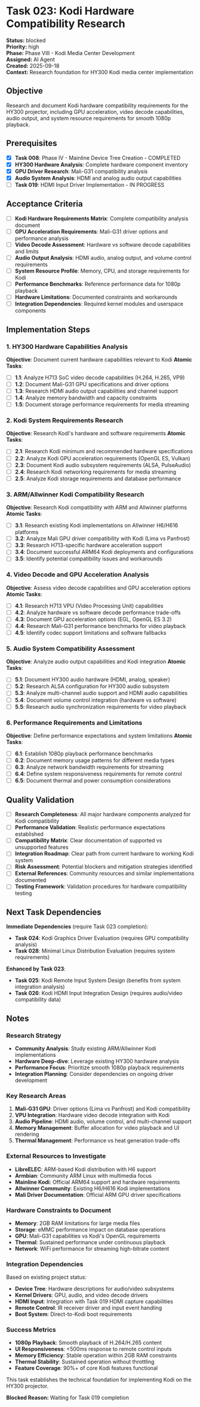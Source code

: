 # Task 023: Kodi Hardware Compatibility Research

**Status:** blocked  
**Priority:** high  
**Phase:** Phase VIII - Kodi Media Center Development  
**Assigned:** AI Agent  
**Created:** 2025-09-18  
**Context:** Research foundation for HY300 Kodi media center implementation

## Objective

Research and document Kodi hardware compatibility requirements for the HY300 projector, including GPU acceleration, video decode capabilities, audio output, and system resource requirements for smooth 1080p playback.

## Prerequisites

- [x] **Task 008**: Phase IV - Mainline Device Tree Creation - COMPLETED
- [x] **HY300 Hardware Analysis**: Complete hardware component inventory
- [x] **GPU Driver Research**: Mali-G31 compatibility analysis
- [x] **Audio System Analysis**: HDMI and analog audio output capabilities
- [ ] **Task 019**: HDMI Input Driver Implementation - IN PROGRESS

## Acceptance Criteria

- [ ] **Kodi Hardware Requirements Matrix**: Complete compatibility analysis document
- [ ] **GPU Acceleration Requirements**: Mali-G31 driver options and performance analysis
- [ ] **Video Decode Assessment**: Hardware vs software decode capabilities and limits
- [ ] **Audio Output Analysis**: HDMI audio, analog output, and volume control requirements
- [ ] **System Resource Profile**: Memory, CPU, and storage requirements for Kodi
- [ ] **Performance Benchmarks**: Reference performance data for 1080p playback
- [ ] **Hardware Limitations**: Documented constraints and workarounds
- [ ] **Integration Dependencies**: Required kernel modules and userspace components

## Implementation Steps

### 1. HY300 Hardware Capabilities Analysis
**Objective**: Document current hardware capabilities relevant to Kodi
**Atomic Tasks**:
- [ ] **1.1**: Analyze H713 SoC video decode capabilities (H.264, H.265, VP9)
- [ ] **1.2**: Document Mali-G31 GPU specifications and driver options
- [ ] **1.3**: Research HDMI audio output capabilities and channel support
- [ ] **1.4**: Analyze memory bandwidth and capacity constraints
- [ ] **1.5**: Document storage performance requirements for media streaming

### 2. Kodi System Requirements Research
**Objective**: Research Kodi's hardware and software requirements
**Atomic Tasks**:
- [ ] **2.1**: Research Kodi minimum and recommended hardware specifications
- [ ] **2.2**: Analyze Kodi GPU acceleration requirements (OpenGL ES, Vulkan)
- [ ] **2.3**: Document Kodi audio subsystem requirements (ALSA, PulseAudio)
- [ ] **2.4**: Research Kodi networking requirements for media streaming
- [ ] **2.5**: Analyze Kodi storage requirements and database performance

### 3. ARM/Allwinner Kodi Compatibility Research
**Objective**: Research Kodi compatibility with ARM and Allwinner platforms
**Atomic Tasks**:
- [ ] **3.1**: Research existing Kodi implementations on Allwinner H6/H616 platforms
- [ ] **3.2**: Analyze Mali GPU driver compatibility with Kodi (Lima vs Panfrost)
- [ ] **3.3**: Research H713-specific hardware acceleration support
- [ ] **3.4**: Document successful ARM64 Kodi deployments and configurations
- [ ] **3.5**: Identify potential compatibility issues and workarounds

### 4. Video Decode and GPU Acceleration Analysis
**Objective**: Assess video decode capabilities and GPU acceleration options
**Atomic Tasks**:
- [ ] **4.1**: Research H713 VPU (Video Processing Unit) capabilities
- [ ] **4.2**: Analyze hardware vs software decode performance trade-offs
- [ ] **4.3**: Document GPU acceleration options (EGL, OpenGL ES 3.2)
- [ ] **4.4**: Research Mali-G31 performance benchmarks for video playback
- [ ] **4.5**: Identify codec support limitations and software fallbacks

### 5. Audio System Compatibility Assessment
**Objective**: Analyze audio output capabilities and Kodi integration
**Atomic Tasks**:
- [ ] **5.1**: Document HY300 audio hardware (HDMI, analog, speaker)
- [ ] **5.2**: Research ALSA configuration for HY300 audio subsystem
- [ ] **5.3**: Analyze multi-channel audio support and HDMI audio capabilities
- [ ] **5.4**: Document volume control integration (hardware vs software)
- [ ] **5.5**: Research audio synchronization requirements for video playback

### 6. Performance Requirements and Limitations
**Objective**: Define performance expectations and system limitations
**Atomic Tasks**:
- [ ] **6.1**: Establish 1080p playback performance benchmarks
- [ ] **6.2**: Document memory usage patterns for different media types
- [ ] **6.3**: Analyze network bandwidth requirements for streaming
- [ ] **6.4**: Define system responsiveness requirements for remote control
- [ ] **6.5**: Document thermal and power consumption considerations

## Quality Validation

- [ ] **Research Completeness**: All major hardware components analyzed for Kodi compatibility
- [ ] **Performance Validation**: Realistic performance expectations established
- [ ] **Compatibility Matrix**: Clear documentation of supported vs unsupported features
- [ ] **Integration Roadmap**: Clear path from current hardware to working Kodi system
- [ ] **Risk Assessment**: Potential blockers and mitigation strategies identified
- [ ] **External References**: Community resources and similar implementations documented
- [ ] **Testing Framework**: Validation procedures for hardware compatibility testing

## Next Task Dependencies

**Immediate Dependencies** (require Task 023 completion):
- **Task 024**: Kodi Graphics Driver Evaluation (requires GPU compatibility analysis)
- **Task 028**: Minimal Linux Distribution Evaluation (requires system requirements)

**Enhanced by Task 023**:
- **Task 025**: Kodi Remote Input System Design (benefits from system integration analysis)
- **Task 026**: Kodi HDMI Input Integration Design (requires audio/video compatibility data)

## Notes

### **Research Strategy**
- **Community Analysis**: Study existing ARM/Allwinner Kodi implementations
- **Hardware Deep-dive**: Leverage existing HY300 hardware analysis
- **Performance Focus**: Prioritize smooth 1080p playback requirements
- **Integration Planning**: Consider dependencies on ongoing driver development

### **Key Research Areas**
1. **Mali-G31 GPU**: Driver options (Lima vs Panfrost) and Kodi compatibility
2. **VPU Integration**: Hardware video decode integration with Kodi
3. **Audio Pipeline**: HDMI audio, volume control, and multi-channel support
4. **Memory Management**: Buffer allocation for video playback and UI rendering
5. **Thermal Management**: Performance vs heat generation trade-offs

### **External Resources to Investigate**
- **LibreELEC**: ARM-based Kodi distribution with H6 support
- **Armbian**: Community ARM Linux with multimedia focus
- **Mainline Kodi**: Official ARM64 support and hardware requirements
- **Allwinner Community**: Existing H6/H616 Kodi implementations
- **Mali Driver Documentation**: Official ARM GPU driver specifications

### **Hardware Constraints to Document**
- **Memory**: 2GB RAM limitations for large media files
- **Storage**: eMMC performance impact on database operations
- **GPU**: Mali-G31 capabilities vs Kodi's OpenGL requirements
- **Thermal**: Sustained performance under continuous playback
- **Network**: WiFi performance for streaming high-bitrate content

### **Integration Dependencies**
Based on existing project status:
- **Device Tree**: Hardware descriptions for audio/video subsystems
- **Kernel Drivers**: GPU, audio, and video decode drivers
- **HDMI Input**: Integration with Task 019 HDMI capture capabilities
- **Remote Control**: IR receiver driver and input event handling
- **Boot System**: Direct-to-Kodi boot requirements

### **Success Metrics**
- **1080p Playback**: Smooth playback of H.264/H.265 content
- **UI Responsiveness**: <500ms response to remote control inputs
- **Memory Efficiency**: Stable operation within 2GB RAM constraints
- **Thermal Stability**: Sustained operation without throttling
- **Feature Coverage**: 90%+ of core Kodi features functional

This task establishes the technical foundation for implementing Kodi on the HY300 projector.

**Blocked Reason:** Waiting for Task 019 completion
